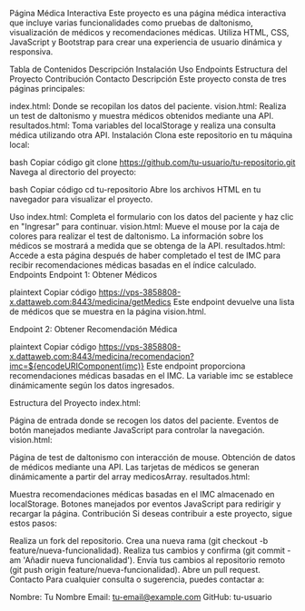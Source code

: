 Página Médica Interactiva
Este proyecto es una página médica interactiva que incluye varias funcionalidades como pruebas de daltonismo, visualización de médicos y recomendaciones médicas. Utiliza HTML, CSS, JavaScript y Bootstrap para crear una experiencia de usuario dinámica y responsiva.

Tabla de Contenidos
Descripción
Instalación
Uso
Endpoints
Estructura del Proyecto
Contribución
Contacto
Descripción
Este proyecto consta de tres páginas principales:

index.html: Donde se recopilan los datos del paciente.
vision.html: Realiza un test de daltonismo y muestra médicos obtenidos mediante una API.
resultados.html: Toma variables del localStorage y realiza una consulta médica utilizando otra API.
Instalación
Clona este repositorio en tu máquina local:

bash
Copiar código
git clone https://github.com/tu-usuario/tu-repositorio.git
Navega al directorio del proyecto:

bash
Copiar código
cd tu-repositorio
Abre los archivos HTML en tu navegador para visualizar el proyecto.

Uso
index.html: Completa el formulario con los datos del paciente y haz clic en "Ingresar" para continuar.
vision.html: Mueve el mouse por la caja de colores para realizar el test de daltonismo. La información sobre los médicos se mostrará a medida que se obtenga de la API.
resultados.html: Accede a esta página después de haber completado el test de IMC para recibir recomendaciones médicas basadas en el índice calculado.
Endpoints
Endpoint 1: Obtener Médicos

plaintext
Copiar código
https://vps-3858808-x.dattaweb.com:8443/medicina/getMedics
Este endpoint devuelve una lista de médicos que se muestra en la página vision.html.

Endpoint 2: Obtener Recomendación Médica

plaintext
Copiar código
https://vps-3858808-x.dattaweb.com:8443/medicina/recomendacion?imc=${encodeURIComponent(imc)}
Este endpoint proporciona recomendaciones médicas basadas en el IMC. La variable imc se establece dinámicamente según los datos ingresados.

Estructura del Proyecto
index.html:

Página de entrada donde se recogen los datos del paciente.
Eventos de botón manejados mediante JavaScript para controlar la navegación.
vision.html:

Página de test de daltonismo con interacción de mouse.
Obtención de datos de médicos mediante una API.
Las tarjetas de médicos se generan dinámicamente a partir del array medicosArray.
resultados.html:

Muestra recomendaciones médicas basadas en el IMC almacenado en localStorage.
Botones manejados por eventos JavaScript para redirigir y recargar la página.
Contribución
Si deseas contribuir a este proyecto, sigue estos pasos:

Realiza un fork del repositorio.
Crea una nueva rama (git checkout -b feature/nueva-funcionalidad).
Realiza tus cambios y confirma (git commit -am 'Añadir nueva funcionalidad').
Envía tus cambios al repositorio remoto (git push origin feature/nueva-funcionalidad).
Abre un pull request.
Contacto
Para cualquier consulta o sugerencia, puedes contactar a:

Nombre: Tu Nombre
Email: tu-email@example.com
GitHub: tu-usuario
